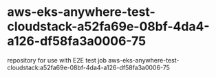 # aws-eks-anywhere-test-cloudstack-a52fa69e-08bf-4da4-a126-df58fa3a0006-75
repository for use with E2E test job aws-eks-anywhere-test-cloudstack:a52fa69e-08bf-4da4-a126-df58fa3a0006-75
